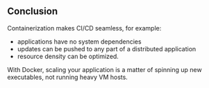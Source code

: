 ## Conclusion

Containerization makes CI/CD seamless, for example:
- applications have no system dependencies
- updates can be pushed to any part of a distributed application
- resource density can be optimized.

With Docker, scaling your application is a matter of spinning up new executables, not running heavy VM hosts.

